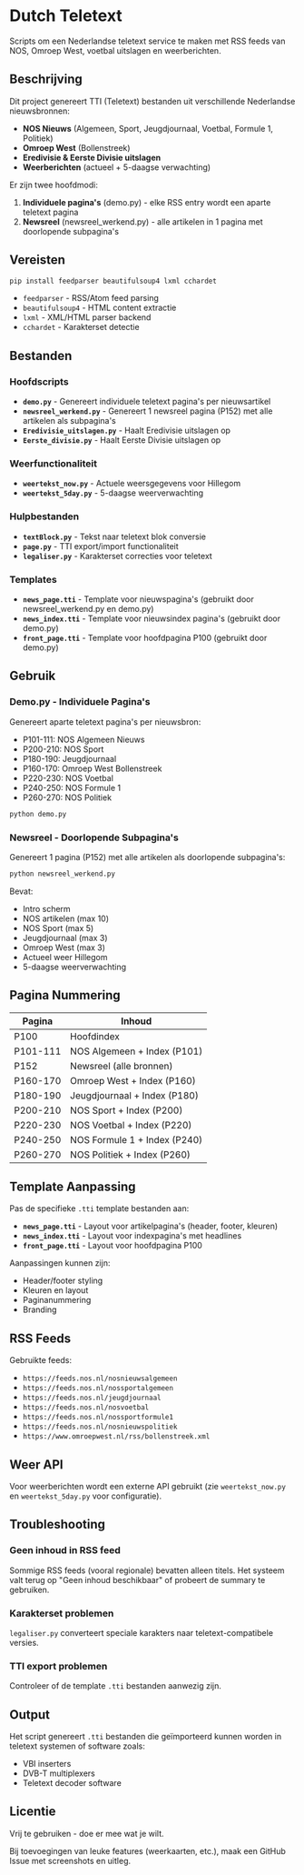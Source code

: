 # Dutch Teletext

Scripts om een Nederlandse teletext service te maken met RSS feeds van NOS, Omroep West, voetbal uitslagen en weerberichten.

## Beschrijving

Dit project genereert TTI (Teletext) bestanden uit verschillende Nederlandse nieuwsbronnen:

- **NOS Nieuws** (Algemeen, Sport, Jeugdjournaal, Voetbal, Formule 1, Politiek)
- **Omroep West** (Bollenstreek)  
- **Eredivisie & Eerste Divisie uitslagen**
- **Weerberichten** (actueel + 5-daagse verwachting)

Er zijn twee hoofdmodi:
1. **Individuele pagina's** (demo.py) - elke RSS entry wordt een aparte teletext pagina
2. **Newsreel** (newsreel_werkend.py) - alle artikelen in 1 pagina met doorlopende subpagina's

## Vereisten

```bash
pip install feedparser beautifulsoup4 lxml cchardet
```

- `feedparser` - RSS/Atom feed parsing
- `beautifulsoup4` - HTML content extractie
- `lxml` - XML/HTML parser backend
- `cchardet` - Karakterset detectie

## Bestanden

### Hoofdscripts
- **`demo.py`** - Genereert individuele teletext pagina's per nieuwsartikel
- **`newsreel_werkend.py`** - Genereert 1 newsreel pagina (P152) met alle artikelen als subpagina's
- **`Eredivisie_uitslagen.py`** - Haalt Eredivisie uitslagen op
- **`Eerste_divisie.py`** - Haalt Eerste Divisie uitslagen op

### Weerfunctionaliteit
- **`weertekst_now.py`** - Actuele weersgegevens voor Hillegom
- **`weertekst_5day.py`** - 5-daagse weerverwachting

### Hulpbestanden
- **`textBlock.py`** - Tekst naar teletext blok conversie
- **`page.py`** - TTI export/import functionaliteit
- **`legaliser.py`** - Karakterset correcties voor teletext

### Templates
- **`news_page.tti`** - Template voor nieuwspagina's (gebruikt door newsreel_werkend.py en demo.py)
- **`news_index.tti`** - Template voor nieuwsindex pagina's (gebruikt door demo.py)
- **`front_page.tti`** - Template voor hoofdpagina P100 (gebruikt door demo.py)

## Gebruik

### Demo.py - Individuele Pagina's
Genereert aparte teletext pagina's per nieuwsbron:
- P101-111: NOS Algemeen Nieuws
- P200-210: NOS Sport
- P180-190: Jeugdjournaal  
- P160-170: Omroep West Bollenstreek
- P220-230: NOS Voetbal
- P240-250: NOS Formule 1
- P260-270: NOS Politiek

```bash
python demo.py
```

### Newsreel - Doorlopende Subpagina's
Genereert 1 pagina (P152) met alle artikelen als doorlopende subpagina's:

```bash
python newsreel_werkend.py
```

Bevat:
- Intro scherm
- NOS artikelen (max 10)
- NOS Sport (max 5) 
- Jeugdjournaal (max 3)
- Omroep West (max 3)
- Actueel weer Hillegom
- 5-daagse weerverwachting

## Pagina Nummering

| Pagina | Inhoud |
|--------|---------|
| P100 | Hoofdindex |
| P101-111 | NOS Algemeen + Index (P101) |
| P152 | Newsreel (alle bronnen) |
| P160-170 | Omroep West + Index (P160) |
| P180-190 | Jeugdjournaal + Index (P180) |
| P200-210 | NOS Sport + Index (P200) |
| P220-230 | NOS Voetbal + Index (P220) |
| P240-250 | NOS Formule 1 + Index (P240) |
| P260-270 | NOS Politiek + Index (P260) |

## Template Aanpassing

Pas de specifieke `.tti` template bestanden aan:

- **`news_page.tti`** - Layout voor artikelpagina's (header, footer, kleuren)
- **`news_index.tti`** - Layout voor indexpagina's met headlines  
- **`front_page.tti`** - Layout voor hoofdpagina P100

Aanpassingen kunnen zijn:
- Header/footer styling
- Kleuren en layout
- Paginanummering
- Branding

## RSS Feeds

Gebruikte feeds:
- `https://feeds.nos.nl/nosnieuwsalgemeen`
- `https://feeds.nos.nl/nossportalgemeen`  
- `https://feeds.nos.nl/jeugdjournaal`
- `https://feeds.nos.nl/nosvoetbal`
- `https://feeds.nos.nl/nossportformule1`
- `https://feeds.nos.nl/nosnieuwspolitiek`
- `https://www.omroepwest.nl/rss/bollenstreek.xml`

## Weer API

Voor weerberichten wordt een externe API gebruikt (zie `weertekst_now.py` en `weertekst_5day.py` voor configuratie).

## Troubleshooting

### Geen inhoud in RSS feed
Sommige RSS feeds (vooral regionale) bevatten alleen titels. Het systeem valt terug op "Geen inhoud beschikbaar" of probeert de summary te gebruiken.

### Karakterset problemen  
`legaliser.py` converteert speciale karakters naar teletext-compatibele versies.

### TTI export problemen
Controleer of de template `.tti` bestanden aanwezig zijn.

## Output

Het script genereert `.tti` bestanden die geïmporteerd kunnen worden in teletext systemen of software zoals:
- VBI inserters
- DVB-T multiplexers  
- Teletext decoder software

## Licentie

Vrij te gebruiken - doe er mee wat je wilt. 

Bij toevoegingen van leuke features (weerkaarten, etc.), maak een GitHub Issue met screenshots en uitleg.
